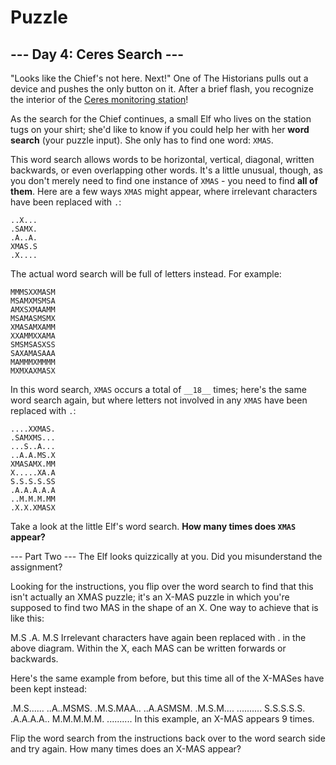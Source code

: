 # Puzzle

## --- Day 4: Ceres Search ---

"Looks like the Chief's not here. Next!" One of The Historians pulls out a device and pushes the only button on it. After a brief flash, you recognize the interior of the [Ceres monitoring station](/2019/day/10)!

As the search for the Chief continues, a small Elf who lives on the station tugs on your shirt; she'd like to know if you could help her with her **word search** (your puzzle input). She only has to find one word: `XMAS`.

This word search allows words to be horizontal, vertical, diagonal, written backwards, or even overlapping other words. It's a little unusual, though, as you don't merely need to find one instance of `XMAS` - you need to find **all of them**. Here are a few ways `XMAS` might appear, where irrelevant characters have been replaced with `.`:

```text
..X...
.SAMX.
.A..A.
XMAS.S
.X....
```

The actual word search will be full of letters instead. For example:

```text
MMMSXXMASM
MSAMXMSMSA
AMXSXMAAMM
MSAMASMSMX
XMASAMXAMM
XXAMMXXAMA
SMSMSASXSS
SAXAMASAAA
MAMMMXMMMM
MXMXAXMASX
```

In this word search, `XMAS` occurs a total of `__18__` times; here's the same word search again, but where letters not involved in any `XMAS` have been replaced with `.`:

```text
....XXMAS.
.SAMXMS...
...S..A...
..A.A.MS.X
XMASAMX.MM
X.....XA.A
S.S.S.S.SS
.A.A.A.A.A
..M.M.M.MM
.X.X.XMASX
```

Take a look at the little Elf's word search. **How many times does `XMAS` appear?**

--- Part Two ---
The Elf looks quizzically at you. Did you misunderstand the assignment?

Looking for the instructions, you flip over the word search to find that this isn't actually an XMAS puzzle; it's an X-MAS puzzle in which you're supposed to find two MAS in the shape of an X. One way to achieve that is like this:

M.S
.A.
M.S
Irrelevant characters have again been replaced with . in the above diagram. Within the X, each MAS can be written forwards or backwards.

Here's the same example from before, but this time all of the X-MASes have been kept instead:

.M.S......
..A..MSMS.
.M.S.MAA..
..A.ASMSM.
.M.S.M....
..........
S.S.S.S.S.
.A.A.A.A..
M.M.M.M.M.
..........
In this example, an X-MAS appears 9 times.

Flip the word search from the instructions back over to the word search side and try again. How many times does an X-MAS appear?
